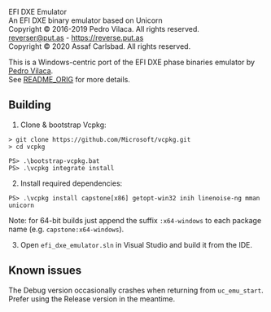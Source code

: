 EFI DXE Emulator  
An EFI DXE binary emulator based on Unicorn  
Copyright © 2016-2019 Pedro Vilaca. All rights reserved.  
reverser@put.as - https://reverse.put.as  
Copyright © 2020 Assaf Carlsbad. All rights reserved.  

This is a Windows-centric port of the EFI DXE phase binaries emulator by [Pedro Vilaca](https://github.com/gdbinit/efi_dxe_emulator).  
See [README_ORIG](README_ORIG.md) for more details.

## Building

1. Clone & bootstrap Vcpkg:
```
> git clone https://github.com/Microsoft/vcpkg.git
> cd vcpkg

PS> .\bootstrap-vcpkg.bat
PS> .\vcpkg integrate install
```

2. Install required dependencies:
```
PS> .\vcpkg install capstone[x86] getopt-win32 inih linenoise-ng mman unicorn
```

Note: for 64-bit builds just append the suffix `:x64-windows` to each package name (e.g. `capstone:x64-windows`).

3. Open `efi_dxe_emulator.sln` in Visual Studio and build it from the IDE.

## Known issues

The Debug version occasionally crashes when returning from `uc_emu_start`. Prefer using the Release version in the meantime.
